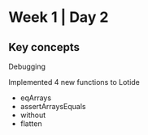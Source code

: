# Week 1 | Day 2

## Key concepts

Debugging 

Implemented 4 new functions to Lotide
- eqArrays
- assertArraysEquals
- without
- flatten

